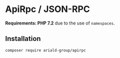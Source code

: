 # ApiRpc / JSON-RPC

**Requirements: PHP 7.2** due to the use of `namespaces`.

## Installation

```bash
composer require ariald-group/apirpc
```
